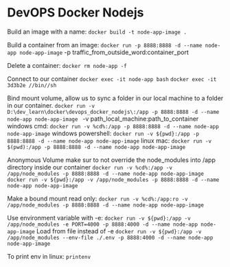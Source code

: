 # DevOPS Docker Nodejs

Build an image with a name:
`docker build -t node-app-image .`

Build a container from an image:
`docker run -p 8888:8888 -d --name node-app node-app-image`
-p traffic_from_outside_word:container_port

Delete a container:
`docker rm node-app -f`

Connect to our container
`docker exec -it node-app bash`
`docker exec -it 3d3b2e //bin//sh`

Bind mount volume, allow us to sync a folder in our local machine to a folder
in our container.
`docker run -v D:\dev_learn\docker\devops_docker_nodejs\:/app -p 8888:8888 -d --name node-app node-app-image `
-v path_local_machine:path_to_container
windows cmd:
`docker run -v %cd%:/app -p 8888:8888 -d --name node-app node-app-image`
windows powershell:
`docker run -v ${pwd}:/app -p 8888:8888 -d --name node-app node-app-image`
linux mac:
`docker run -v $(pwd):/app -p 8888:8888 -d --name node-app node-app-image`

Anonymous Volume make sur to not override the node_modules into /app directory inside our container
`docker run -v %cd%:/app -v /app/node_modules -p 8888:8888 -d --name node-app node-app-image`
`docker run -v ${pwd}:/app -v /app/node_modules -p 8888:8888 -d --name node-app node-app-image`

Make a bound mount read only:
`docker run -v %cd%:/app:ro -v /app/node_modules -p 8888:8888 -d --name node-app node-app-image`

Use environment variable with -e:
`docker run -v ${pwd}:/app -v /app/node_modules -e PORT=4000 -p 8888:4000 -d --name node-app node-app-image`
Load from file instead of -e
`docker run -v ${pwd}:/app -v /app/node_modules --env-file ./.env -p 8888:4000 -d --name node-app node-app-image`

To print env in linux:
`printenv`
